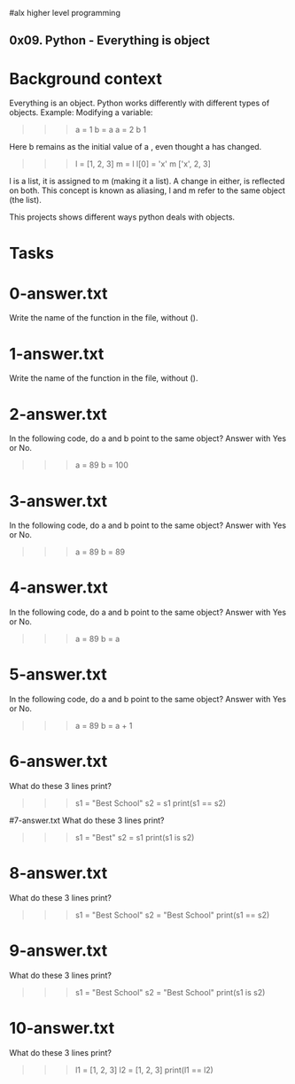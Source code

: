 #alx higher level programming
## 0x09. Python - Everything is object


# Background context
Everything is an object. Python works differently with different types of objects. Example: Modifying a variable: 

>>> a = 1
>>> b = a
>>> a = 2
>>> b
1
>>>

Here b remains as the initial value of a , even thought a has changed.

>>> l = [1, 2, 3]
>>> m = l
>>> l[0] = 'x'
>>> m
['x', 2, 3]
>>>

l is a list, it is assigned to m (making it a list). A change in either, is reflected on both. This concept is known as aliasing, l and m refer to the same object (the list).

This projects shows different ways python deals with objects.

# Tasks

# 0-answer.txt
Write the name of the function in the file, without ().

# 1-answer.txt
Write the name of the function in the file, without ().

# 2-answer.txt
In the following code, do a and b point to the same object? Answer with Yes or No.

>>> a = 89
>>> b = 100

# 3-answer.txt
In the following code, do a and b point to the same object? Answer with Yes or No.

>>> a = 89
>>> b = 89

# 4-answer.txt
In the following code, do a and b point to the same object? Answer with Yes or No.

>>> a = 89
>>> b = a

# 5-answer.txt
In the following code, do a and b point to the same object? Answer with Yes or No.

>>> a = 89
>>> b = a + 1

# 6-answer.txt
What do these 3 lines print?

>>> s1 = "Best School"
>>> s2 = s1
>>> print(s1 == s2)

#7-answer.txt
What do these 3 lines print?

>>> s1 = "Best"
>>> s2 = s1
>>> print(s1 is s2)

# 8-answer.txt
What do these 3 lines print?

>>> s1 = "Best School"
>>> s2 = "Best School"
>>> print(s1 == s2)

# 9-answer.txt
What do these 3 lines print?

>>> s1 = "Best School"
>>> s2 = "Best School"
>>> print(s1 is s2)

# 10-answer.txt
What do these 3 lines print?

>>> l1 = [1, 2, 3]
>>> l2 = [1, 2, 3]
>>> print(l1 == l2)
